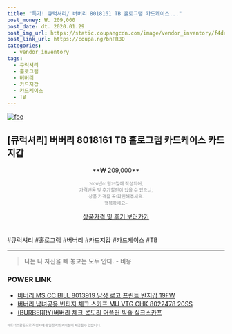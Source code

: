 ```yaml
--- 
title: "특가! 큐럭셔리/ 버버리 8018161 TB 홀로그램 카드케이스..." 
post_money: ₩. 209,000 
post_date: dt. 2020.01.29 
post_img_url: https://static.coupangcdn.com/image/vendor_inventory/f4de/8d14a1bd3173be22381f8bee0a50c66dcbcf4532bb0ebb4e6800b2121373.jpg 
post_link_url: https://coupa.ng/bnFRBO 
categories: 
  - vendor_inventory 
tags: 
  - 큐럭셔리 
  - 홀로그램 
  - 버버리 
  - 카드지갑 
  - 카드케이스 
  - TB 
--- 
```

[![foo](https://static.coupangcdn.com/image/vendor_inventory/f4de/8d14a1bd3173be22381f8bee0a50c66dcbcf4532bb0ebb4e6800b2121373.jpg)](https://coupa.ng/bnFRBO) 

## [큐럭셔리] 버버리 8018161 TB 홀로그램 카드케이스 카드지갑 
<p style="text-align: center;">**₩ 209,000**</p> 
<p style="text-align: center;"><span style="color: #898c8f; font-family: Georgia,Times,serif; font-size: 0.75em;">2020년01월29일에 작성되어, <br>가격변동 및 추가할인이 있을 수 있으니,<br> 상품 가격을 꼭!확인해주세요.<br>행복하세요~</span> 
</p>	 
<div markdown="0" style="text-align: center;"><a href="https://coupa.ng/bnFRBO" class="btn btn--success">상품가격 및 후기 보러가기</a></div> 
<br><br> 
  #큐럭셔리 #홀로그램 #버버리 #카드지갑 #카드케이스 #TB 
<hr> 

> 나는 나 자신을 빼 놓고는 모두 안다. - 비용 


### POWER LINK

* <a href="https://blog.naver.com/santokki14/221785896133" target="_blank">버버리 MS CC BILL 8013919 남성 로고 프린트 반지갑 19FW</a>
* <a href="https://blog.naver.com/fasyy4321/221781080558" target="_blank">버버리 남녀공용 빈티지 체크 스카프 MU VTG CHK 8022478 20SS</a>
* <a href="https://blog.naver.com/santokki14/221781201485" target="_blank">(BURBERRY)버버리 체크 목도리 머플러 빅숄 실크스카프</a>

<span style="color: #898c8f; font-family: Georgia,Times,serif; font-size: 0.55em;">파트너스활동으로 작성자에게 일정액의 커미션이 제공될수 있습니다.</span> 
